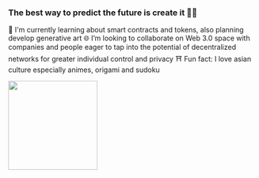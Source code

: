 ### The best way to predict the future is create it 👩‍💻 


🌌 I'm currently learning about smart contracts and tokens, also planning develop generative art
🌐 I’m looking to collaborate on Web 3.0 space with companies and people eager to tap into the potential of decentralized networks for greater individual control and privacy
⛩️ Fun fact: I love asian culture especially animes, origami and sudoku

<div>
   <a href="http://www.github.com/cyber-konan">
    <img height="180em"  src="https://github-readme-streak-stats.herokuapp.com/?user=cyber-konan&theme=tokyonight&hide_border=true&layout=compact">
  </a>  
</div>

